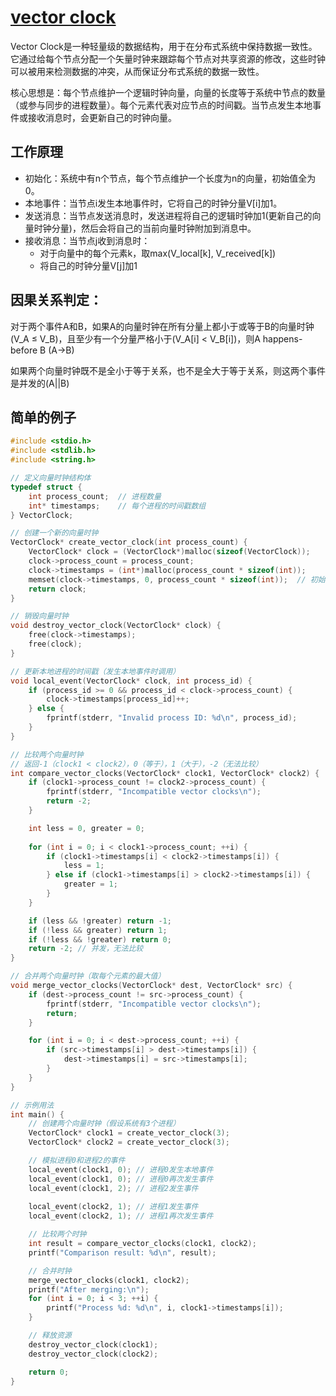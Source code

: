 # [vector clock](https://en.wikipedia.org/wiki/Vector_clock)

Vector Clock是一种轻量级的数据结构，用于在分布式系统中保持数据一致性。它通过给每个节点分配一个矢量时钟来跟踪每个节点对共享资源的修改，这些时钟可以被用来检测数据的冲突，从而保证分布式系统的数据一致性。

核心思想是：每个节点维护一个逻辑时钟向量，向量的长度等于系统中节点的数量（或参与同步的进程数量）。每个元素代表对应节点的时间戳。当节点发生本地事件或接收消息时，会更新自己的时钟向量。

## 工作原理

- 初始化：系统中有n个节点，每个节点维护一个长度为n的向量，初始值全为0。
- 本地事件：当节点i发生本地事件时，它将自己的时钟分量V[i]加1。
- 发送消息：当节点发送消息时，发送进程将自己的逻辑时钟加1(更新自己的向量时钟分量)，然后会将自己的当前向量时钟附加到消息中。
- 接收消息：当节点j收到消息时：
  - 对于向量中的每个元素k，取max(V_local[k], V_received[k])
  - 将自己的时钟分量V[j]加1

## 因果关系判定：

对于两个事件A和B，如果A的向量时钟在所有分量上都小于或等于B的向量时钟(V_A ≤ V_B)，且至少有一个分量严格小于(V_A[i] < V_B[i])，则A happens-before B (A→B)

如果两个向量时钟既不是全小于等于关系，也不是全大于等于关系，则这两个事件是并发的(A||B)

## 简单的例子

```cpp
#include <stdio.h>
#include <stdlib.h>
#include <string.h>

// 定义向量时钟结构体
typedef struct {
    int process_count;  // 进程数量
    int* timestamps;    // 每个进程的时间戳数组
} VectorClock;

// 创建一个新的向量时钟
VectorClock* create_vector_clock(int process_count) {
    VectorClock* clock = (VectorClock*)malloc(sizeof(VectorClock));
    clock->process_count = process_count;
    clock->timestamps = (int*)malloc(process_count * sizeof(int));
    memset(clock->timestamps, 0, process_count * sizeof(int));  // 初始化所有时间戳为0
    return clock;
}

// 销毁向量时钟
void destroy_vector_clock(VectorClock* clock) {
    free(clock->timestamps);
    free(clock);
}

// 更新本地进程的时间戳（发生本地事件时调用）
void local_event(VectorClock* clock, int process_id) {
    if (process_id >= 0 && process_id < clock->process_count) {
        clock->timestamps[process_id]++;
    } else {
        fprintf(stderr, "Invalid process ID: %d\n", process_id);
    }
}

// 比较两个向量时钟
// 返回-1（clock1 < clock2），0（等于），1（大于），-2（无法比较）
int compare_vector_clocks(VectorClock* clock1, VectorClock* clock2) {
    if (clock1->process_count != clock2->process_count) {
        fprintf(stderr, "Incompatible vector clocks\n");
        return -2;
    }

    int less = 0, greater = 0;
    
    for (int i = 0; i < clock1->process_count; ++i) {
        if (clock1->timestamps[i] < clock2->timestamps[i]) {
            less = 1;
        } else if (clock1->timestamps[i] > clock2->timestamps[i]) {
            greater = 1;
        }
    }

    if (less && !greater) return -1;
    if (!less && greater) return 1;
    if (!less && !greater) return 0;
    return -2; // 并发，无法比较
}

// 合并两个向量时钟（取每个元素的最大值）
void merge_vector_clocks(VectorClock* dest, VectorClock* src) {
    if (dest->process_count != src->process_count) {
        fprintf(stderr, "Incompatible vector clocks\n");
        return;
    }

    for (int i = 0; i < dest->process_count; ++i) {
        if (src->timestamps[i] > dest->timestamps[i]) {
            dest->timestamps[i] = src->timestamps[i];
        }
    }
}

// 示例用法
int main() {
    // 创建两个向量时钟（假设系统有3个进程）
    VectorClock* clock1 = create_vector_clock(3);
    VectorClock* clock2 = create_vector_clock(3);

    // 模拟进程0和进程2的事件
    local_event(clock1, 0); // 进程0发生本地事件
    local_event(clock1, 0); // 进程0再次发生事件
    local_event(clock1, 2); // 进程2发生事件
    
    local_event(clock2, 1); // 进程1发生事件
    local_event(clock2, 1); // 进程1再次发生事件

    // 比较两个时钟
    int result = compare_vector_clocks(clock1, clock2);
    printf("Comparison result: %d\n", result);

    // 合并时钟
    merge_vector_clocks(clock1, clock2);
    printf("After merging:\n");
    for (int i = 0; i < 3; ++i) {
        printf("Process %d: %d\n", i, clock1->timestamps[i]);
    }

    // 释放资源
    destroy_vector_clock(clock1);
    destroy_vector_clock(clock2);

    return 0;
}
```